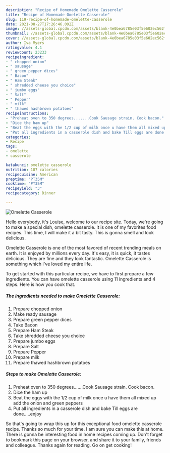 ```yaml
---
description: "Recipe of Homemade Omelette Casserole"
title: "Recipe of Homemade Omelette Casserole"
slug: 119-recipe-of-homemade-omelette-casserole
date: 2021-08-27T17:26:46.092Z
image: //assets-global.cpcdn.com/assets/blank-4e0bea6785e03f5e602ec562f230caae08da540cada707380b4fe1bbebba43da.png
thumbnail: //assets-global.cpcdn.com/assets/blank-4e0bea6785e03f5e602ec562f230caae08da540cada707380b4fe1bbebba43da.png
cover: //assets-global.cpcdn.com/assets/blank-4e0bea6785e03f5e602ec562f230caae08da540cada707380b4fe1bbebba43da.png
author: Iva Myers
ratingvalue: 4.1
reviewcount: 23233
recipeingredient:
- " chopped onion"
- " sausage"
- " green pepper dices"
- " Bacon"
- " Ham Steak"
- " shredded cheese you choice"
- " jumbo eggs"
- " Salt"
- " Pepper"
- " milk"
- " thawed hashbrown potatoes"
recipeinstructions:
- "Preheat oven to 350 degrees.......Cook Sausage strain. Cook bacon."
- "Dice the ham up"
- "Beat the eggs with the 1/2 cup of milk once u have them all mixed up add the onion and green peppers"
- "Put all ingredients in a casserole dish and bake Till eggs are done.....enjoy"
categories:
- Recipe
tags:
- omelette
- casserole

katakunci: omelette casserole 
nutrition: 187 calories
recipecuisine: American
preptime: "PT35M"
cooktime: "PT35M"
recipeyield: "3"
recipecategory: Dinner

---
```



![Omelette Casserole](//assets-global.cpcdn.com/assets/blank-4e0bea6785e03f5e602ec562f230caae08da540cada707380b4fe1bbebba43da.png)

Hello everybody, it's Louise, welcome to our recipe site. Today, we're going to make a special dish, omelette casserole. It is one of my favorites food recipes. This time, I will make it a bit tasty. This is gonna smell and look delicious.

Omelette Casserole is one of the most favored of recent trending meals on earth. It is enjoyed by millions every day. It's easy, it is quick, it tastes delicious. They are fine and they look fantastic. Omelette Casserole is something which I've loved my entire life.




To get started with this particular recipe, we have to first prepare a few ingredients. You can have omelette casserole using 11 ingredients and 4 steps. Here is how you cook that.

<!--inarticleads1-->

##### The ingredients needed to make Omelette Casserole:

1. Prepare  chopped onion
1. Make ready  sausage
1. Prepare  green pepper dices
1. Take  Bacon
1. Prepare  Ham Steak
1. Take  shredded cheese you choice
1. Prepare  jumbo eggs
1. Prepare  Salt
1. Prepare  Pepper
1. Prepare  milk
1. Prepare  thawed hashbrown potatoes




<!--inarticleads2-->

##### Steps to make Omelette Casserole:

1. Preheat oven to 350 degrees.......Cook Sausage strain. Cook bacon.
1. Dice the ham up
1. Beat the eggs with the 1/2 cup of milk once u have them all mixed up add the onion and green peppers
1. Put all ingredients in a casserole dish and bake Till eggs are done.....enjoy




So that's going to wrap this up for this exceptional food omelette casserole recipe. Thanks so much for your time. I am sure you can make this at home. There is gonna be interesting food in home recipes coming up. Don't forget to bookmark this page on your browser, and share it to your family, friends and colleague. Thanks again for reading. Go on get cooking!
